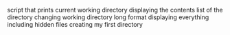 script that prints current working directory
displaying the contents list of the directory
changing working directory
long format
displaying everything including hidden files
creating my first directory
